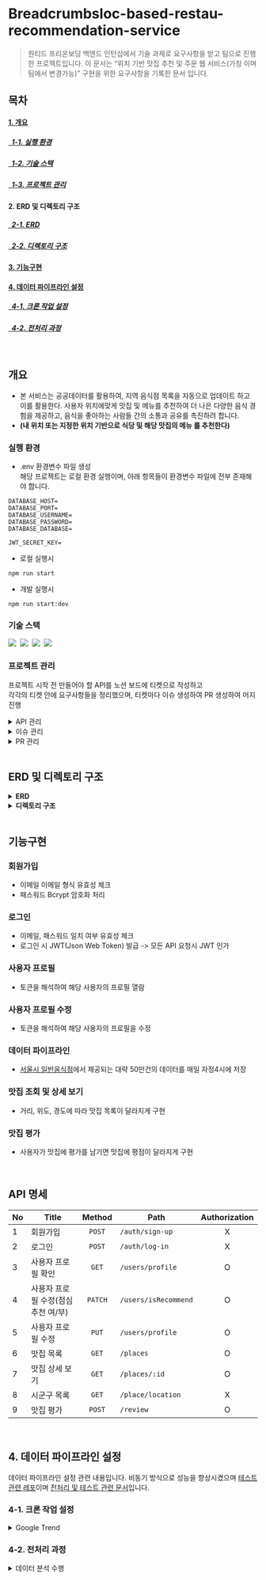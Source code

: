 # Breadcrumbsloc-based-restau-recommendation-service

> 원티드 프리온보딩 백엔드 인턴십에서 기술 과제로 요구사항을 받고 팀으로 진행한 프로젝트입니다. 이 문서는 “위치 기반 맛집 추천 및 주문 웹 서비스(가칭 이며 팀에서 변경가능)” 구현을 위한 요구사항을 기록한 문서 입니다.

## 목차

#### [1. 개요](#개요)

##### [&nbsp;&nbsp;1-1. 실행 환경](#실행-환경)

##### [&nbsp;&nbsp;1-2. 기술 스택](#기술-스택)

##### [&nbsp;&nbsp;1-3. 프로젝트 관리](#프로젝트-관리)

#### 2. ERD 및 디렉토리 구조

##### [&nbsp;&nbsp;2-1. ERD](#2-erd-및-디렉토리-구조)

##### [&nbsp;&nbsp;2-2. 디렉토리 구조](#2-erd-및-디렉토리-구조)

#### [3. 기능구현](#기능구현)

#### [4. 데이터 파이프라인 설정](#데이터-파이프라인-설정)

##### [&nbsp;&nbsp;4-1. 크론 작업 설정](#크론-작업-설정)

##### [&nbsp;&nbsp;4-2. 전처리 과정](#전처리-과정)

</br>

## 개요

- 본 서비스는 공공데이터를 활용하여, 지역 음식점 목록을 자동으로 업데이트 하고 이를 활용한다. 사용자 위치에맞게 맛집 및 메뉴를 추천하여 더 나은 다양한 음식 경험을 제공하고, 음식을 좋아하는 사람들 간의 소통과 공유를 촉진하려 합니다.
- **(내 위치 또는 지정한 위치 기반으로 식당 및 해당 맛집의 메뉴 를 추천한다)**

### 실행 환경

- .env 환경변수 파일 생성</br>
  해당 프로젝트는 로컬 환경 실행이며, 아래 항목들이 환경변수 파일에 전부 존재해야 합니다.

```
DATABASE_HOST=
DATABASE_PORT=
DATABASE_USERNAME=
DATABASE_PASSWORD=
DATABASE_DATABASE=

JWT_SECRET_KEY=
```

- 로컬 실행시

```
npm run start
```

- 개발 실행시

```
npm run start:dev
```

### 기술 스택

<img src="https://img.shields.io/badge/TypeScript-version 5-3178C6">&nbsp;
<img src="https://img.shields.io/badge/Nest.js-version 10-E0234E">&nbsp;
<img src="https://img.shields.io/badge/TypeORM-version 0.3-fcad03">&nbsp;
<img src="https://img.shields.io/badge/MySQL-version 8-00758F">&nbsp;

### 프로젝트 관리

프로젝트 시작 전 만들어야 할 API를 노션 보드에 티켓으로 작성하고</br>
각각의 티켓 안에 요구사항들을 정리했으며, 티켓마다 이슈 생성하여 PR 생성하여 머지 진행

<details>
<summary>API 관리</summary>
<div markdown="1">
<img src="https://github.com/user-attachments/assets/3e2452e8-1005-4d2f-bc40-532e7cedd1be">
</div>
</details>

<details>
<summary>이슈 관리</summary>
<div markdown="1">
<img src="https://github.com/user-attachments/assets/2868089d-677b-4d12-ab9e-b1a479750933">
</div>
</details>

<details>
<summary>PR 관리</summary>
<div markdown="1">
<img src="https://github.com/user-attachments/assets/748848ab-6d57-4c1a-b51c-9cc790c19327">
</div>
</details>

</br>

## ERD 및 디렉토리 구조

<details>
<summary><strong>ERD</strong></summary>
<div markdown="1">
 
<img src="https://github.com/user-attachments/assets/e8133321-c353-4746-99d8-ec1ea0358ffd">
</div>
</details>

<details>
<summary><strong>디렉토리 구조</strong></summary>
<div markdown="1">
 
```bash
.
├── README.md
├── docs
│   ├── pull_request_template.md
│   └── sgg_lat_lon.xlsx
├── nest-cli.json
├── package-lock.json
├── package.json
├── src
│   ├── app.controller.ts
│   ├── app.module.ts
│   ├── app.service.ts
│   ├── config
│   │   └── database.config.ts
│   ├── helper
│   │   └── exclude.ts
│   ├── main.ts
│   └── modules
│       ├── auth
│       │   ├── auth.controller.ts
│       │   ├── auth.module.ts
│       │   ├── auth.service.ts
│       │   ├── jwt-auth.guard.ts
│       │   └── jwt.strategy.ts
│       ├── location
│       │   ├── location.controller.ts
│       │   ├── location.entity.ts
│       │   ├── location.module.ts
│       │   └── location.service.ts
│       ├── place
│       │   ├── dto
│       │   │   └── place.dto.ts
│       │   ├── place.controller.ts
│       │   ├── place.entity.ts
│       │   ├── place.module.ts
│       │   └── place.service.ts
│       ├── review
│       │   ├── review.controller.ts
│       │   ├── review.module.ts
│       │   └── review.service.ts
│       └── user
│           ├── dto
│           │   └── user.dto.ts
│           ├── user.controller.ts
│           ├── user.entity.ts
│           ├── user.module.ts
│           └── user.service.ts
├── struct.txt
├── test
│   ├── app.e2e-spec.ts
│   └── jest-e2e.json
├── tsconfig.build.json
└── tsconfig.json
```
</div>
</details>

</br>

## 기능구현

### 회원가입

- 이메일 이메일 형식 유효성 체크
- 패스워드 Bcrypt 암호화 처리

### 로그인

- 이메일, 패스워드 일치 여부 유효성 체크
- 로그인 시 JWT(Json Web Token) 발급 -> 모든 API 요청시 JWT 인가

### 사용자 프로필

- 토큰을 해석하여 해당 사용자의 프로필 열람

### 사용자 프로필 수정

- 토큰을 해석하여 해당 사용자의 프로필을 수정

### 데이터 파이프라인

- [서울시 일반음식점](https://data.seoul.go.kr/dataList/OA-16094/S/1/datasetView.do)에서 제공되는 대략 50만건의 데이터를 매일 자정4시에 저장

### 맛집 조회 및 상세 보기

- 거리, 위도, 경도에 따라 맛집 목록이 달라지게 구현

### 맛집 평가

- 사용자가 맛집에 평가를 남기면 맛집에 평점이 달라지게 구현

</br>

## API 명세

| No  | Title                               | Method  | Path                 | Authorization |
| --- | ----------------------------------- | :-----: | -------------------- | :-----------: |
| 1   | 회원가입                            | `POST`  | `/auth/sign-up`      |       X       |
| 2   | 로그인                              | `POST`  | `/auth/log-in`       |       X       |
| 3   | 사용자 프로필 확인                  |  `GET`  | `/users/profile`     |       O       |
| 4   | 사용자 프로필 수정(점심 추천 여/부) | `PATCH` | `/users/isRecommend` |       O       |
| 5   | 사용자 프로필 수정                  |  `PUT`  | `/users/profile`     |       O       |
| 6   | 맛집 목록                           |  `GET`  | `/places`            |       O       |
| 7   | 맛집 상세 보기                      |  `GET`  | `/places/:id`        |       O       |
| 8   | 시군구 목록                         |  `GET`  | `/place/location`    |       X       |
| 9   | 맛집 평가                           | `POST`  | `/review`            |       O       |

</br>

## 4. 데이터 파이프라인 설정

데이터 파이프라인 설정 관련 내용입니다.
비동기 방식으로 성능을 향상시켰으며 [테스트 관련 레포](https://github.com/raminicano/datapipeline-test)이며 [전처리 및 테스트 관련 문서](https://velog.io/@raminicano/%EB%A7%A4%EC%9D%BC-50%EB%A7%8C%ED%96%89-%EB%8D%B0%EC%9D%B4%ED%84%B0%EB%A5%BC-%EC%A0%80%EC%9E%A5%ED%95%98%EB%8A%94-%ED%8C%8C%EC%9D%B4%ED%94%84%EB%9D%BC%EC%9D%B8-%EC%83%9D%EC%84%B1%EA%B8%B0)입니다.

### 4-1. 크론 작업 설정

<details>
<summary>Google Trend</summary>
  <img src="https://github.com/user-attachments/assets/d62b29db-4fb1-4b3f-9afc-823ab6c4b97c">

  크론 작업은 매일 자정 4시에 실행되며, 대한민국의 음식점에 대한 키워드를 구글 트렌드에서 분석한 결과, 규칙적으로 오전 4시에 트래픽이 가장 낮았습니다. 따라서 검색량이 가장 적은 새벽 시간대에 크론 작업을 걸어 안정적인 데이터 수집을 보장하도록 설정하였습니다.
</details>

### 4-2. 전처리 과정

<details>
<summary>데이터 분석 수행</summary>  
  전체 데이터를 가져와 데이터 분석을 수행했습니다: <br>
  - <b>기본키 선정</b>: `MGTNO`는 서울시에서 제공하는 문서에 따르면 중복 및 결측치가 없는 기본키로 사용되었습니다. <br>
  - <b>결측치 처리</b>: 도로명 주소는 약 25만 행의 결측치가 존재하고, 지번 주소는 228행 정도로 적습니다. 따라서 주소 정보는 지번 주소를 사용하기로 결정했습니다. <br>
  - <b>좌표 정보</b>: 결측치가 발생하는 경우 데이터를 가져오지 않도록 설정하였습니다. 네이버 또는 카카오 지도 API를 이용해 지번 주소를 통해 결측치를 보완할 수 있으나, 실제 서비스가 아니기에 좌표 결측치 데이터는 제외했습니다. 표준 좌표계로 변환 시 500m ~ 1km 정도 차이가 존재해 EPSG:5174 (보정된 중부원점 좌표계)를 적용해 변환하였습니다. <br>
  - <b>데이터 필터링</b>: 폐업일이 존재하거나, 경도·위도 좌표가 없거나, 상호명이 없거나, 최종 수정일자가 없는 경우 데이터를 가져오지 않도록 하였습니다. <br>
  - <b>업데이트 로직</b>: 기존 레스토랑 엔티티에 ID로 조회하여 최종 수정일자의 데이터가 다를 경우에만 전처리 수행 및 업데이트를 진행하며, 레코드가 존재하지 않으면 새로 생성하여 저장합니다. <br>
</details>
